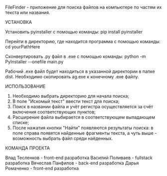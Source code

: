 FileFinder - приложение для поиска файлов на компьютере по частям их текста или названия.

УСТАНОВКА

Установить pyinstaller с помощью команды:
pip install pyinstaller

Перейти в директорию, где находится программа с помощью команды:
cd yourPathHere

Сконвертировать .py файл в .exe с помощью команды:
python -m PyInstaller --onefile main.py

Рабочий .exe файл будет находиться в указанной директории в папке dist.
Необходимо скопировать ag.exe к конечному .exe файлу.

ИСПОЛЬЗОВАНИЕ

1. Необходимо выбрать директорию для начала поиска; 
2. В поле "Искомый текст" ввести текст для поиска;
3. Поиск в названии файла и учёт регистра осуществляется за счёт включения
соответствующих пунктов;
4. Расширение файла выбирается в соответствующем выпадающем списке;
5. После нажатия кнопки "Найти" появляются результаты поиска:
в поле справа появятся найденные фрагменты текста, а чуть выше -
возможность выбрать файл среди наёденных. 

КОМАНДА ПРОЕКТА

Влад Тесленков - front-end разработка
Василий Поливаев - fullstack разработка
Вячеслав Панфилов - back-end разработка
Дарья Ромаченко - front-end разработка